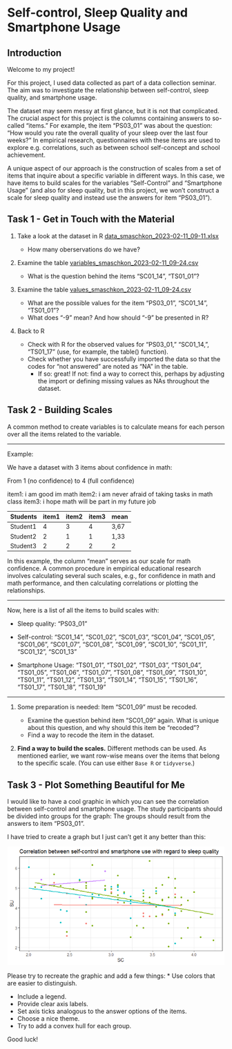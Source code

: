 # Self-control, Sleep Quality and Smartphone Usage

## Introduction

Welcome to my project!

For this project, I used data collected as part of a data collection
seminar. The aim was to investigate the relationship between
self-control, sleep quality, and smartphone usage.

The dataset may seem messy at first glance, but it is not that
complicated. The crucial aspect for this project is the columns
containing answers to so-called “items.” For example, the item
“PS03\_01” was about the question: “How would you rate the overall
quality of your sleep over the last four weeks?” In empirical research,
questionnaires with these items are used to explore e.g. correlations,
such as between school self-concept and school achievement.

A unique aspect of our approach is the construction of scales from a set
of items that inquire about a specific variable in different ways. In
this case, we have items to build scales for the variables
“Self-Control” and “Smartphone Usage” (and also for sleep quality, but
in this project, we won’t construct a scale for sleep quality and
instead use the answers for item “PS03\_01”).


## Task 1 - Get in Touch with the Material

1.  Take a look at the dataset in R [data_smaschkon_2023-02-11_09-11.xlsx](data_smaschkon_2023-02-11_09-11.xlsx)

    -   How many oberservations do we have?

2.  Examine the table
    [variables\_smaschkon\_2023-02-11\_09-24.csv](variables_smaschkon_2023-02-11_09-24.csv)

    -   What is the question behind the items “SC01\_14”, “TS01\_01”?

3.  Examine the table
    [values\_smaschkon\_2023-02-11\_09-24.csv](values_smaschkon_2023-02-11_09-24.csv)

    -   What are the possible values for the item “PS03\_01”, “SC01\_14”, “TS01\_01”?
    -   What does “-9” mean? And how should “-9” be presented in R?

4.  Back to R

    -   Check with R for the observed values for “PS03\_01,” “SC01\_14,”, “TS01\_17” (use, for example, the table() function).
    -   Check whether you have successfully imported the data so that the codes for “not answered” are noted as “NA” in the table.
        -   If so: great! If not: find a way to correct this, perhaps by adjusting the import or defining missing values as NAs throughout the dataset.


## Task 2 - Building Scales

A common method to create variables is to calculate means for each
person over all the items related to the variable.

------------------------------------------------------------------------

Example:

We have a dataset with 3 items about confidence in math:

From 1 (no confidence) to 4 (full confidence)

item1: i am good im math item2: i am never afraid of taking tasks in
math class item3: i hope math will be part in my future job

<table>
<thead>
<tr class="header">
<th>Students</th>
<th>item1</th>
<th>item2</th>
<th>item3</th>
<th>mean</th>
</tr>
</thead>
<tbody>
<tr class="odd">
<td>Student1</td>
<td>4</td>
<td>3</td>
<td>4</td>
<td>3,67</td>
</tr>
<tr class="even">
<td>Student2</td>
<td>2</td>
<td>1</td>
<td>1</td>
<td>1,33</td>
</tr>
<tr class="odd">
<td>Student3</td>
<td>2</td>
<td>2</td>
<td>2</td>
<td>2</td>
</tr>
</tbody>
</table>

In this example, the column “mean” serves as our scale for math
confidence. A common procedure in empirical educational research
involves calculating several such scales, e.g., for confidence in math
and math performance, and then calculating correlations or plotting the
relationships.

------------------------------------------------------------------------

Now, here is a list of all the items to build scales with:

-   Sleep quality: “PS03\_01”

-   Self-control: “SC01\_14”, “SC01\_02”, “SC01\_03”, “SC01\_04”,
    “SC01\_05”, “SC01\_06”, “SC01\_07”, “SC01\_08”, “SC01\_09”,
    “SC01\_10”, “SC01\_11”, “SC01\_12”, “SC01\_13”

-   Smartphone Usage: “TS01\_01”, “TS01\_02”, “TS01\_03”, “TS01\_04”,
    “TS01\_05”, “TS01\_06”, “TS01\_07”, “TS01\_08”, “TS01\_09”,
    “TS01\_10”, “TS01\_11”, “TS01\_12”, “TS01\_13”, “TS01\_14”,
    “TS01\_15”, “TS01\_16”, “TS01\_17”, “TS01\_18”, “TS01\_19”

------------------------------------------------------------------------

1.  Some preparation is needed: Item “SC01\_09” must be recoded.

    -   Examine the question behind item “SC01\_09” again. What is unique
        about this question, and why should this item be “recoded”?
    -   Find a way to recode the item in the dataset.

2.  **Find a way to build the scales.** Different methods can be used.
    As mentioned earlier, we want row-wise means over the items that
    belong to the specific scale. (You can use either `Base R` or
    `tidyverse`.)


## Task 3 - Plot Something Beautiful for Me

I would like to have a cool graphic in which you can see the correlation
between self-control and smartphone usage. The study participants should
be divided into groups for the graph: The groups should result from the
answers to item “PS03\_01”.

I have tried to create a graph but I just can’t get it any better than
this:

![](Rplot.png)

Please try to recreate the graphic and add a few things: \* Use colors
that are easier to distinguish. 
- Include a legend. 
- Provide clear axis labels. 
- Set axis ticks analogous to the answer options of the items. 
- Choose a nice theme. 
- Try to add a convex hull for each group.

Good luck!
